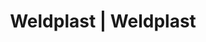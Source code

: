 ---
Link: "file:/Users/vinayakpatel/Downloads/www.weldplast.cz/eshop_products_compare/add/eshop-products-variant95"
product_name: "null"
product_id: "null"
title: "Weldplast | Weldplast"
product_desc: ""
product_specs: ""
product_downloads: ""
href: ""
accessories: ""
similar_products: ""
---